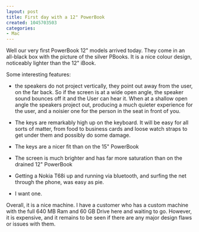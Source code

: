 ```yaml
--- 
layout: post
title: First day with a 12" PowerBook
created: 1045703503
categories: 
- Mac
---
```

Well our very first PowerBook 12" models arrived today.  They come in an all-black box with the picture of the silver PBooks.  It is a nice colour design, noticeably lighter than the 12" iBook.

Some interesting features:

- the speakers do not project vertically, they point out away from the user, on the far back.  So if the screen is at a wide open angle, the speaker sound bounces off it and the User can hear it.  When at a shallow open angle the speakers project out, producing a much quieter experience for the user, and a noisier one for the person in the seat in front of you.

- The keys are remarkably high up on the keyboard.  It will be easy for all sorts of matter, from food to business cards and loose watch straps to get under them and possibly do some damage.

- The keys are a nicer fit than on the 15" PowerBook

- The screen is much brighter and has far more saturation than on the drained 12" PowerBook

- Getting a Nokia T68i up and running via bluetooth, and surfing the net through the phone, was easy as pie.

- I want one.

Overall, it is a nice machine.  I have a customer who has a custom machine with the full 640 MB Ram and 60 GB Drive here and waiting to go.  However, it is expensive, and it remains to be seen if there are any major design flaws or issues with them.
